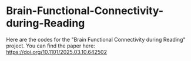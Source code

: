 # Brain-Functional-Connectivity-during-Reading

Here are the codes for the "Brain Functional Connectivity during Reading" project.
You can find the paper here: https://doi.org/10.1101/2025.03.10.642502

